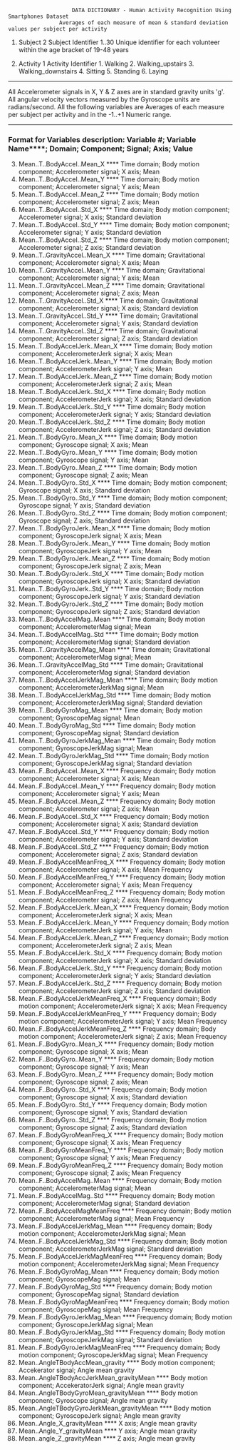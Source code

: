						DATA DICTIONARY - Human Activity Recognition Using Smartphones Dataset
					Averages of each measure of mean & standard deviation values per subject per activity





1.  Subject		2
	  Subject Identifier
		1..30  Unique identifier for each volunteer within the age bracket of 19-48 years

2.  Activity	1
	  Activity Identifier
		1. Walking
		2. Walking_upstairs
		3. Walking_downstairs
		4. Sitting
		5. Standing
		6. Laying


********************************************************************************************************************************************
All Accelerometer signals in X, Y & Z axes are in standard gravity units 'g'.
All angular velocity vectors measured by the Gyroscope units are radians/second.
All the following variables are Averages of each measure per subject per activity and in the -1..+1  Numeric  range.

********************************************************************************************************************************************

### Format for Variables description: Variable #; 	Variable Name****; 	Domain;	Component;	Signal;	 Axis;  Value   

3.  Mean..T..BodyAccel..Mean_X	  	****	Time domain;  	   Body motion component;   Accelerometer signal;     	X axis;   Mean 
4.  Mean..T..BodyAccel..Mean_Y		****	Time domain;  	   Body motion component;   Accelerometer signal;     	Y axis;   Mean 
5.  Mean..T..BodyAccel..Mean_Z		****	Time domain;  	   Body motion component;   Accelerometer signal;     	Z axis;   Mean 
6.  Mean..T..BodyAccel..Std_X		****	Time domain;  	   Body motion component;   Accelerometer signal;     	X axis;   Standard deviation 
7.  Mean..T..BodyAccel..Std_Y		****	Time domain;  	   Body motion component;   Accelerometer signal;     	Y axis;   Standard deviation 
8.  Mean..T..BodyAccel..Std_Z	   	****	Time domain;  	   Body motion component;   Accelerometer signal;    	Z axis;   Standard deviation 
9.  Mean..T..GravityAccel..Mean_X   	****	Time domain;  	   Gravitational component; Accelerometer signal;     	X axis;   Mean 
10. Mean..T..GravityAccel..Mean_Y   	****	Time domain;  	   Gravitational component; Accelerometer signal;     	Y axis;   Mean 
11. Mean..T..GravityAccel..Mean_Z	****	Time domain;  	   Gravitational component; Accelerometer signal;     	Z axis;   Mean 
12. Mean..T..GravityAccel..Std_X	****	Time domain;  	   Gravitational component; Accelerometer signal;     	X axis;   Standard deviation 
13. Mean..T..GravityAccel..Std_Y	****	Time domain;  	   Gravitational component; Accelerometer signal;     	Y axis;   Standard deviation 
14. Mean..T..GravityAccel..Std_Z	****	Time domain;  	   Gravitational component; Accelerometer signal;     	Z axis;   Standard deviation 
15. Mean..T..BodyAccelJerk..Mean_X	****	Time domain;  	   Body motion component;   AccelerometerJerk signal; 	X axis;   Mean 
16. Mean..T..BodyAccelJerk..Mean_Y	****	Time domain;  	   Body motion component;   AccelerometerJerk signal; 	Y axis;   Mean 
17. Mean..T..BodyAccelJerk..Mean_Z	****	Time domain;  	   Body motion component;   AccelerometerJerk signal; 	Z axis;   Mean 
18. Mean..T..BodyAccelJerk..Std_X	****	Time domain;  	   Body motion component;   AccelerometerJerk signal; 	X axis;   Standard deviation 
19. Mean..T..BodyAccelJerk..Std_Y	****	Time domain;  	   Body motion component;   AccelerometerJerk signal; 	Y axis;   Standard deviation 
20. Mean..T..BodyAccelJerk..Std_Z	****	Time domain;  	   Body motion component;   AccelerometerJerk signal; 	Z axis;   Standard deviation 
21. Mean..T..BodyGyro..Mean_X		****	Time domain;  	   Body motion component;   Gyroscope signal;       	X axis;   Mean 
22. Mean..T..BodyGyro..Mean_Y		****	Time domain;  	   Body motion component;   Gyroscope signal;       	Y axis;   Mean 
23. Mean..T..BodyGyro..Mean_Z	        ****	Time domain;  	   Body motion component;   Gyroscope signal;       	Z axis;   Mean 
24. Mean..T..BodyGyro..Std_X		****	Time domain;  	   Body motion component;   Gyroscope signal;       	X axis;   Standard deviation 
25. Mean..T..BodyGyro..Std_Y		****	Time domain;  	   Body motion component;   Gyroscope signal;       	Y axis;   Standard deviation 
26. Mean..T..BodyGyro..Std_Z		****	Time domain;  	   Body motion component;   Gyroscope signal;           Z axis;   Standard deviation 
27. Mean..T..BodyGyroJerk..Mean_X	****	Time domain;  	   Body motion component;   GyroscopeJerk signal;       X axis;   Mean 
28. Mean..T..BodyGyroJerk..Mean_Y	****	Time domain;  	   Body motion component;   GyroscopeJerk signal;   	Y axis;   Mean 
29. Mean..T..BodyGyroJerk..Mean_Z	****	Time domain;  	   Body motion component;   GyroscopeJerk signal;   	Z axis;   Mean 
30. Mean..T..BodyGyroJerk..Std_X	****	Time domain;  	   Body motion component;   GyroscopeJerk signal;   	X axis;   Standard deviation 
31. Mean..T..BodyGyroJerk..Std_Y	****	Time domain;  	   Body motion component;   GyroscopeJerk signal;       Y axis;   Standard deviation 
32. Mean..T..BodyGyroJerk..Std_Z	****	Time domain;  	   Body motion component;   GyroscopeJerk signal;   	Z axis;   Standard deviation 
33. Mean..T..BodyAccelMag..Mean		****	Time domain;  	   Body motion component;   AccelerometerMag signal; 	      	  Mean 
34. Mean..T..BodyAccelMag..Std		****	Time domain;  	   Body motion component;   AccelerometerMag signal; 	       	  Standard deviation 
35. Mean..T..GravityAccelMag_Mean	****	Time domain;  	   Gravitational component; AccelerometerMag signal;          	  Mean 
36. Mean..T..GravityAccelMag_Std	****	Time domain;  	   Gravitational component; AccelerometerMag signal;         	  Standard deviation 
37. Mean..T..BodyAccelJerkMag_Mean	****	Time domain;  	   Body motion component;   AccelerometerJerkMag signal;      	  Mean 
38. Mean..T..BodyAccelJerkMag_Std	****	Time domain;  	   Body motion component;   AccelerometerJerkMag signal;      	  Standard deviation 
39. Mean..T..BodyGyroMag_Mean		****	Time domain;       Body motion component;   GyroscopeMag signal;            	  Mean 
40. Mean..T..BodyGyroMag_Std		****	Time domain;  	   Body motion component;   GyroscopeMag signal;                  Standard deviation 
41. Mean..T..BodyGyroJerkMag_Mean	****	Time domain;  	   Body motion component;   GyroscopeJerkMag signal;              Mean 
42. Mean..T..BodyGyroJerkMag_Std	****	Time domain;       Body motion component;   GyroscopeJerkMag signal;   		  Standard deviation 
43. Mean..F..BodyAccel..Mean_X		****	Frequency domain;  Body motion component;   Accelerometer signal;         X axis;   Mean 
44. Mean..F..BodyAccel..Mean_Y		****	Frequency domain;  Body motion component;   Accelerometer signal;         Y axis;   Mean 
45. Mean..F..BodyAccel..Mean_Z		****	Frequency domain;  Body motion component;   Accelerometer signal;         Z axis;   Mean 
46. Mean..F..BodyAccel..Std_X		****	Frequency domain;  Body motion component;   Accelerometer signal;         X axis;   Standard deviation 
47. Mean..F..BodyAccel..Std_Y		****	Frequency domain;  Body motion component;   Accelerometer signal;         Y axis;   Standard deviation 
48. Mean..F..BodyAccel..Std_Z		****	Frequency domain;  Body motion component;   Accelerometer signal;         Z axis;   Standard deviation 
49. Mean..F..BodyAccelMeanFreq_X	****	Frequency domain;  Body motion component;   Accelerometer signal;         X axis;   Mean Frequency 
50. Mean..F..BodyAccelMeanFreq_Y	****	Frequency domain;  Body motion component;   Accelerometer signal;         Y axis;   Mean Frequency 
51. Mean..F..BodyAccelMeanFreq_Z	****	Frequency domain;  Body motion component;   Accelerometer signal;         Z axis;   Mean Frequency 
52. Mean..F..BodyAccelJerk..Mean_X	****	Frequency domain;  Body motion component;   AccelerometerJerk signal;     X axis;   Mean 
53. Mean..F..BodyAccelJerk..Mean_Y	****	Frequency domain;  Body motion component;   AccelerometerJerk signal;     Y axis;   Mean 
54. Mean..F..BodyAccelJerk..Mean_Z	****	Frequency domain;  Body motion component;   AccelerometerJerk signal;     Z axis;   Mean 
55. Mean..F..BodyAccelJerk..Std_X	****	Frequency domain;  Body motion component;   AccelerometerJerk signal;     X axis;   Standard deviation 
56. Mean..F..BodyAccelJerk..Std_Y	****	Frequency domain;  Body motion component;   AccelerometerJerk signal;     Y axis;   Standard deviation 
57. Mean..F..BodyAccelJerk..Std_Z	****	Frequency domain;  Body motion component;   AccelerometerJerk signal;     Z axis;   Standard deviation 
58. Mean..F..BodyAccelJerkMeanFreq_X	****	Frequency domain;  Body motion component;   AccelerometerJerk signal;     X axis;   Mean Frequency 
59. Mean..F..BodyAccelJerkMeanFreq_Y	****	Frequency domain;  Body motion component;   AccelerometerJerk signal;     Y axis;   Mean Frequency 
60. Mean..F..BodyAccelJerkMeanFreq_Z	****	Frequency domain;  Body motion component;   AccelerometerJerk signal;     Z axis;   Mean Frequency 
61. Mean..F..BodyGyro..Mean_X		****	Frequency domain;  Body motion component;   Gyroscope signal;     	X axis;   Mean 
62. Mean..F..BodyGyro..Mean_Y		****	Frequency domain;  Body motion component;   Gyroscope signal;     	Y axis;   Mean 
63. Mean..F..BodyGyro..Mean_Z		****	Frequency domain;  Body motion component;   Gyroscope signal;     	Z axis;   Mean 
64. Mean..F..BodyGyro..Std_X		****	Frequency domain;  Body motion component;   Gyroscope signal;     	X axis;   Standard deviation 
65. Mean..F..BodyGyro..Std_Y		****	Frequency domain;  Body motion component;   Gyroscope signal;     	Y axis;   Standard deviation 
66. Mean..F..BodyGyro..Std_Z		****	Frequency domain;  Body motion component;   Gyroscope signal;     	Z axis;   Standard deviation 
67. Mean..F..BodyGyroMeanFreq_X		****	Frequency domain;  Body motion component;   Gyroscope signal;     	X axis;   Mean Frequency 
68. Mean..F..BodyGyroMeanFreq_Y		****	Frequency domain;  Body motion component;   Gyroscope signal;     	Y axis;   Mean Frequency 
69. Mean..F..BodyGyroMeanFreq_Z		****	Frequency domain;  Body motion component;   Gyroscope signal;     	Z axis;   Mean Frequency 
70. Mean..F..BodyAccelMag..Mean		****	Frequency domain;  Body motion component;   AccelerometerMag signal;     		  Mean  
71. Mean..F..BodyAccelMag..Std		****	Frequency domain;  Body motion component;   AccelerometerMag signal;     		  Standard deviation  
72. Mean..F..BodyAccelMagMeanFreq	****	Frequency domain;  Body motion component;   AccelerometerMag signal;     		  Mean Frequency 	
73. Mean..F..BodyAccelJerkMag_Mean	****	Frequency domain;  Body motion component;   AccelerometerJerkMag signal;     	  Mean  
74. Mean..F..BodyAccelJerkMag_Std	****	Frequency domain;  Body motion component;   AccelerometerJerkMag signal;     	  Standard deviation  
75. Mean..F..BodyAccelJerkMagMeanFreq	****	Frequency domain;  Body motion component;   AccelerometerJerkMag signal;     	  Mean Frequency  
76. Mean..F..BodyGyroMag_Mean		****	Frequency domain;  Body motion component;   GyroscopeMag signal;     		  Mean  
77. Mean..F..BodyGyroMag_Std		****	Frequency domain;  Body motion component;   GyroscopeMag signal;     		  Standard deviation  
78. Mean..F..BodyGyroMagMeanFreq	****	Frequency domain;  Body motion component;   GyroscopeMag signal;     		  Mean Frequency 
79. Mean..F..BodyGyroJerkMag_Mean	****	Frequency domain;  Body motion component;   GyroscopeJerkMag signal;     	  Mean  
80. Mean..F..BodyGyroJerkMag_Std	****	Frequency domain;  Body motion component;   GyroscopeJerkMag signal;     	  Standard deviation  
81. Mean..F..BodyGyroJerkMagMeanFreq	****	Frequency domain;  Body motion component;   GyroscopeJerkMag signal;     	  Mean Frequency  
82. Mean..AngleTBodyAccMean_gravity	 	****		   Body motion component;   Accekerator signal;			  Angle mean gravity 
83. Mean..AngleTBodyAccJerkMean_gravityMean	****		   Body motion component;   AccekeratorJerk signal;		  Angle mean gravity 
84. Mean..AngleTBodyGyroMean_gravityMean	****		   Body motion component;   Gyroscope signal;			  Angle mean gravity 
85. Mean..AngleTBodyGyroJerkMean_gravityMean	****		   Body motion component;   GyroscopeJerk signal;		  Angle mean gravity 
86. Mean..Angle_X_gravityMean			****								X axis;   Angle mean gravity 
87. Mean..Angle_Y_gravityMean			****								Y axis;   Angle mean gravity  
88. Mean..angle_Z_gravityMean			****								Z axis;   Angle mean gravity 

		
		
		
		
		
		
		
 